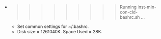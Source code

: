 * >>>>>>>>> Running inst-min-con-cld-bashrc.sh ...
  * Set common settings for ~/.bashrc.
  * Disk size = 1261040K. Space Used = 28K.
